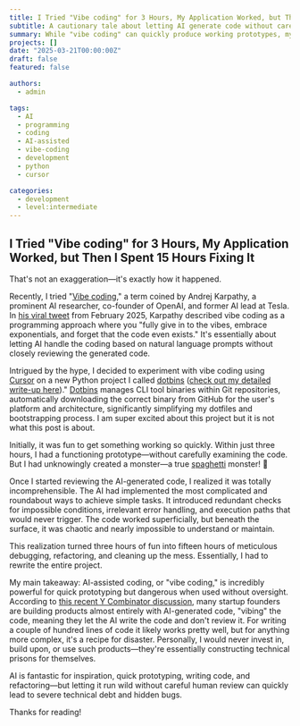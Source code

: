```yaml
---
title: I Tried "Vibe coding" for 3 Hours, My Application Worked, but Then I Spent 15 Hours Fixing It 🧠
subtitle: A cautionary tale about letting AI generate code without careful review or understanding
summary: While "vibe coding" can quickly produce working prototypes, my experience shows why it shouldn't be used for production code without careful human oversight.
projects: []
date: "2025-03-21T00:00:00Z"
draft: false
featured: false

authors:
  - admin

tags:
  - AI
  - programming
  - coding
  - AI-assisted
  - vibe-coding
  - development
  - python
  - cursor

categories:
  - development
  - level:intermediate
---
```


## I Tried "Vibe coding" for 3 Hours, My Application Worked, but Then I Spent 15 Hours Fixing It

That's not an exaggeration—it's exactly how it happened.

Recently, I tried "[Vibe coding](https://en.wikipedia.org/wiki/Vibe_coding)," a term coined by Andrej Karpathy, a prominent AI researcher, co-founder of OpenAI, and former AI lead at Tesla.
In [his viral tweet](https://x.com/karpathy/status/1886192184808149383) from February 2025, Karpathy described vibe coding as a programming approach where you "fully give in to the vibes, embrace exponentials, and forget that the code even exists."
It's essentially about letting AI handle the coding based on natural language prompts without closely reviewing the generated code.

Intrigued by the hype, I decided to experiment with vibe coding using [Cursor](https://www.cursor.com/) on a new Python project I called [dotbins](https://github.com/basnijholt/dotbins) ([check out my detailed write-up here](../dotbins))."
[Dotbins](https://github.com/basnijholt/dotbins) manages CLI tool binaries within Git repositories, automatically downloading the correct binary from GitHub for the user's platform and architecture, significantly simplifying my dotfiles and bootstrapping process.
I am super excited about this project but it is not what this post is about.

Initially, it was fun to get something working so quickly.
Within just three hours, I had a functioning prototype—without carefully examining the code.
But I had unknowingly created a monster—a true [spaghetti](https://en.wikipedia.org/wiki/Spaghetti_code) monster! 🍝

Once I started reviewing the AI-generated code, I realized it was totally incomprehensible.
The AI had implemented the most complicated and roundabout ways to achieve simple tasks.
It introduced redundant checks for impossible conditions, irrelevant error handling, and execution paths that would never trigger.
The code worked superficially, but beneath the surface, it was chaotic and nearly impossible to understand or maintain.

This realization turned three hours of fun into fifteen hours of meticulous debugging, refactoring, and cleaning up the mess.
Essentially, I had to rewrite the entire project.

My main takeaway: AI-assisted coding, or "vibe coding," is incredibly powerful for quick prototyping but dangerous when used without oversight.
According to [this recent Y Combinator discussion](https://www.youtube.com/watch?v=IACHfKmZMr8), many startup founders are building products almost entirely with AI-generated code, "vibing" the code, meaning they let the AI write the code and don't review it.
For writing a couple of hundred lines of code it likely works pretty well, but for anything more complex, it's a recipe for disaster.
Personally, I would never invest in, build upon, or use such products—they're essentially constructing technical prisons for themselves.

AI is fantastic for inspiration, quick prototyping, writing code, and refactoring—but letting it run wild without careful human review can quickly lead to severe technical debt and hidden bugs.

Thanks for reading!

